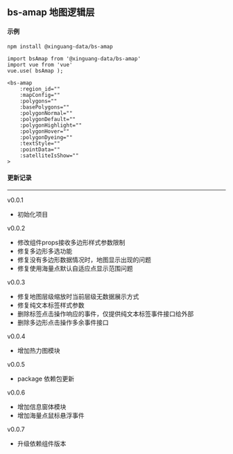 ## bs-amap 地图逻辑层

#### 示例

```vue
npm install @xinguang-data/bs-amap
```
```vue
import bsAmap from '@xinguang-data/bs-amap'
import vue from 'vue'
vue.use( bsAmap );

<bs-amap
    :region_id=""
    :mapConfig=""
    :polygons=""
    :basePolygons=""
    :polygonNormal=""
	:polygonDefault=""
    :polygonHighlight=""
    :polygonHover=""
    :polygonDyeing=""
	:textStyle=""
	:pointData=""
    :satelliteIsShow=""
>
```

#### 更新记录

------

v0.0.1

- 初始化项目

v0.0.2

- 修改组件props接收多边形样式参数限制
- 修复多边形多选功能
- 修复没有多边形数据情况时，地图显示出现的问题
- 修复使用海量点默认自适应点显示范围问题

v0.0.3

- 修复地图层级缩放时当前层级无数据展示方式
- 修复纯文本标签样式参数
- 删除标签点击操作响应的事件，仅提供纯文本标签事件接口给外部
- 删除多边形点击操作多余事件接口

v0.0.4

- 增加热力图模块

v0.0.5

- package 依赖包更新

v0.0.6

- 增加信息窗体模块
- 增加海量点鼠标悬浮事件

v0.0.7

- 升级依赖组件版本